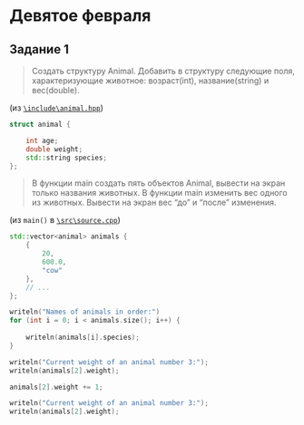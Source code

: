 # Девятое февраля

## Задание 1

> Создать структуру Animal. Добавить в структуру следующие поля, характеризующие животное: возраст(int), название(string) и вес(double).

(из [`\include\animal.hpp`](./include/animal.hpp))
```cpp
struct animal {

    int age;
    double weight;
    std::string species;
};
```

> В функции main создать пять объектов Animal, вывести на экран только названия животных.
> В функции main изменить вес одного из животных. Вывести на экран вес “до” и “после” изменения.

(из `main()` в [`\src\source.cpp`](./src/source.cpp))
```cpp
std::vector<animal> animals {
    {
        20,
        600.0,
        "cow"
    },
    // ...
};

writeln("Names of animals in order:")
for (int i = 0; i < animals.size(); i++) {
    
    writeln(animals[i].species);
}

writeln("Current weight of an animal number 3:");
writeln(animals[2].weight);

animals[2].weight += 1;

writeln("Current weight of an animal number 3:");
writeln(animals[2].weight);
```
